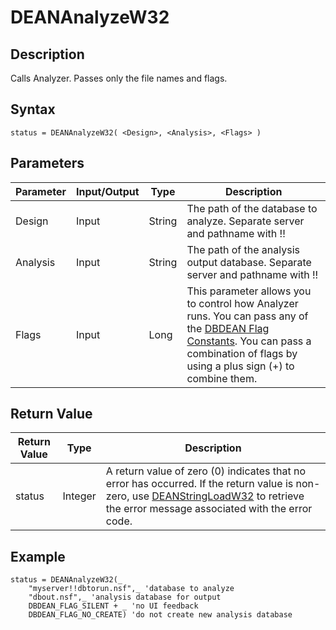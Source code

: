 # DEANAnalyzeW32

## Description
Calls Analyzer. Passes only the file names and flags.

## Syntax
```
status = DEANAnalyzeW32( <Design>, <Analysis>, <Flags> )
```

## Parameters
| Parameter | Input/Output | Type | Description |
| --- | --- | --- | --- |
|Design | Input | String | The path of the database to analyze. Separate server and pathname with !! |
| Analysis | Input | String | The path of the analysis output database. Separate server and pathname with !! |
| Flags | Input | Long | This parameter allows you to control how Analyzer runs. You can pass any of the [DBDEAN Flag Constants](scriptflags.md). You can pass a combination of flags by using a plus sign (+) to combine them. |

## Return Value
| Return Value | Type | Description |
| --- | --- | --- |
| status | Integer | A return value of zero (0) indicates that no error has occurred. If the return value is non-zero, use [DEANStringLoadW32](scriptstringload.md) to retrieve the error message associated with the error code. |

## Example
``` vbscript
status = DEANAnalyzeW32(_
    "myserver!!dbtorun.nsf",_ 'database to analyze
    "dbout.nsf",_ 'analysis database for output
    DBDEAN_FLAG_SILENT + _ 'no UI feedback
    DBDEAN_FLAG_NO_CREATE) 'do not create new analysis database
```